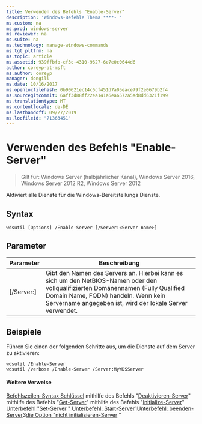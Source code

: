 ```yaml
---
title: Verwenden des Befehls "Enable-Server"
description: 'Windows-Befehle Thema ****- '
ms.custom: na
ms.prod: windows-server
ms.reviewer: na
ms.suite: na
ms.technology: manage-windows-commands
ms.tgt_pltfrm: na
ms.topic: article
ms.assetid: 939ffbfb-cf3c-4310-9627-6e7e0c0644d6
author: coreyp-at-msft
ms.author: coreyp
manager: dongill
ms.date: 10/16/2017
ms.openlocfilehash: 0b90621ec14c6cf451d7a05eace79f2e0679b2f4
ms.sourcegitcommit: 6aff3d88ff22ea141a6ea6572a5ad8dd6321f199
ms.translationtype: MT
ms.contentlocale: de-DE
ms.lasthandoff: 09/27/2019
ms.locfileid: "71363451"
---
```

# <a name="using-the-enable-server-command"></a>Verwenden des Befehls "Enable-Server"

>Gilt für: Windows Server (halbjährlicher Kanal), Windows Server 2016, Windows Server 2012 R2, Windows Server 2012

Aktiviert alle Dienste für die Windows-Bereitstellungs Dienste.
## <a name="syntax"></a>Syntax
```
wdsutil [Options] /Enable-Server [/Server:<Server name>]
```
## <a name="parameters"></a>Parameter
|Parameter|Beschreibung|
|-------|--------|
|[/Server:<Server name>]|Gibt den Namen des Servers an. Hierbei kann es sich um den NetBIOS-Namen oder den vollqualifizierten Domänennamen (Fully Qualified Domain Name, FQDN) handeln. Wenn kein Servername angegeben ist, wird der lokale Server verwendet.|
## <a name="BKMK_examples"></a>Beispiele
Führen Sie einen der folgenden Schritte aus, um die Dienste auf dem Server zu aktivieren:
```
wdsutil /Enable-Server
wdsutil /verbose /Enable-Server /Server:MyWDSServer
```
#### <a name="additional-references"></a>Weitere Verweise
[Befehlszeilen-Syntax Schlüssel](command-line-syntax-key.md)
 mithilfe des Befehls "[Deaktivieren-Server](using-the-disable-server-command.md)" 
 mithilfe des Befehls "[Get-Server](using-the-get-server-command.md)" 
 mithilfe des Befehls "[Initialize-Server](using-the-initialize-server-command.md)" 
[Unterbefehl "Set-Server](subcommand-set-server.md)
[ " Unterbefehl: Start-Server](subcommand-start-server.md)1[Unterbefehl: beenden-Server](subcommand-stop-server.md)3[die Option "nicht initialisieren-Server](the-uninitialize-server-option.md) "
